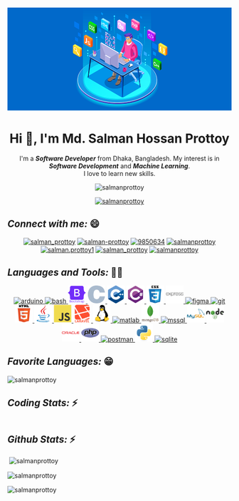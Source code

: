 <h1 align="center">
 <img width="100%" height="30%" src="top11.png">
</h1>

<h1 align="center">Hi 👋, I'm Md. Salman Hossan Prottoy</h1>

<p align="center">I'm a <b><i>Software Developer</i></b> from Dhaka, Bangladesh. My interest is in <b><i>Software Development</i></b> and <b><i>Machine Learning</i></b>.
<br>I love to learn new skills.</p>

<p align="center"> <img src="https://komarev.com/ghpvc/?username=salmanprottoy&label=Profile%20views&color=0e75b6&style=social" alt="salmanprottoy" /> </p>

<p align="center"> <a href="https://github.com/ryo-ma/github-profile-trophy"><img src="https://github-profile-trophy.vercel.app/?username=salmanprottoy" alt="salmanprottoy" /></a> </p>

## _Connect with me:_ 😄

<p align="center">
<a href="https://twitter.com/salman_prottoy" target="blank"><img align="center" src="https://cdn.jsdelivr.net/npm/simple-icons@3.0.1/icons/twitter.svg" alt="salman_prottoy" height="30" width="40" /></a>
<a href="https://linkedin.com/in/salman-prottoy" target="blank"><img align="center" src="https://cdn.jsdelivr.net/npm/simple-icons@3.0.1/icons/linkedin.svg" alt="salman-prottoy" height="30" width="40" /></a>
<a href="https://stackoverflow.com/users/9850634" target="blank"><img align="center" src="https://cdn.jsdelivr.net/npm/simple-icons@3.0.1/icons/stackoverflow.svg" alt="9850634" height="30" width="40" /></a>
<a href="https://kaggle.com/salmanprottoy" target="blank"><img align="center" src="https://cdn.jsdelivr.net/npm/simple-icons@3.0.1/icons/kaggle.svg" alt="salmanprottoy" height="30" width="40" /></a>
<a href="https://fb.com/salman.prottoy1" target="blank"><img align="center" src="https://cdn.jsdelivr.net/npm/simple-icons@3.0.1/icons/facebook.svg" alt="salman.prottoy1" height="30" width="40" /></a>
<a href="https://instagram.com/salman_prottoy" target="blank"><img align="center" src="https://cdn.jsdelivr.net/npm/simple-icons@3.0.1/icons/instagram.svg" alt="salman_prottoy" height="30" width="40" /></a>
<a href="https://codeforces.com/profile/salmanprottoy" target="blank"><img align="center" src="https://cdn.jsdelivr.net/npm/simple-icons@3.0.1/icons/codeforces.svg" alt="salmanprottoy" height="30" width="40" /></a>
</p>

## _Languages and Tools:_ 🐱‍👤

<p align="center"> <a href="https://www.arduino.cc/" target="_blank"> <img src="https://cdn.worldvectorlogo.com/logos/arduino-1.svg" alt="arduino" width="40" height="40"/> </a> <a href="https://www.gnu.org/software/bash/" target="_blank"> <img src="https://www.vectorlogo.zone/logos/gnu_bash/gnu_bash-icon.svg" alt="bash" width="40" height="40"/> </a> <a href="https://getbootstrap.com" target="_blank"> <img src="https://raw.githubusercontent.com/devicons/devicon/master/icons/bootstrap/bootstrap-plain-wordmark.svg" alt="bootstrap" width="40" height="40"/> </a> <a href="https://www.cprogramming.com/" target="_blank"> <img src="https://raw.githubusercontent.com/devicons/devicon/master/icons/c/c-original.svg" alt="c" width="40" height="40"/> </a> <a href="https://www.w3schools.com/cpp/" target="_blank"> <img src="https://raw.githubusercontent.com/devicons/devicon/master/icons/cplusplus/cplusplus-original.svg" alt="cplusplus" width="40" height="40"/> </a> <a href="https://www.w3schools.com/cs/" target="_blank"> <img src="https://raw.githubusercontent.com/devicons/devicon/master/icons/csharp/csharp-original.svg" alt="csharp" width="40" height="40"/> </a> <a href="https://www.w3schools.com/css/" target="_blank"> <img src="https://raw.githubusercontent.com/devicons/devicon/master/icons/css3/css3-original-wordmark.svg" alt="css3" width="40" height="40"/> </a> <a href="https://expressjs.com" target="_blank"> <img src="https://raw.githubusercontent.com/devicons/devicon/master/icons/express/express-original-wordmark.svg" alt="express" width="40" height="40"/> </a> <a href="https://www.figma.com/" target="_blank"> <img src="https://www.vectorlogo.zone/logos/figma/figma-icon.svg" alt="figma" width="40" height="40"/> </a> <a href="https://git-scm.com/" target="_blank"> <img src="https://www.vectorlogo.zone/logos/git-scm/git-scm-icon.svg" alt="git" width="40" height="40"/> </a> <a href="https://www.w3.org/html/" target="_blank"> <img src="https://raw.githubusercontent.com/devicons/devicon/master/icons/html5/html5-original-wordmark.svg" alt="html5" width="40" height="40"/> </a> <a href="https://www.java.com" target="_blank"> <img src="https://raw.githubusercontent.com/devicons/devicon/master/icons/java/java-original.svg" alt="java" width="40" height="40"/> </a> <a href="https://developer.mozilla.org/en-US/docs/Web/JavaScript" target="_blank"> <img src="https://raw.githubusercontent.com/devicons/devicon/master/icons/javascript/javascript-original.svg" alt="javascript" width="40" height="40"/> </a> <a href="https://laravel.com/" target="_blank"> <img src="https://raw.githubusercontent.com/devicons/devicon/master/icons/laravel/laravel-plain-wordmark.svg" alt="laravel" width="40" height="40"/> </a> <a href="https://www.linux.org/" target="_blank"> <img src="https://raw.githubusercontent.com/devicons/devicon/master/icons/linux/linux-original.svg" alt="linux" width="40" height="40"/> </a> <a href="https://www.mathworks.com/" target="_blank"> <img src="https://raw.githubusercontent.com/simple-icons/simple-icons/master/icons/mathworks.svg" alt="matlab" width="40" height="40"/> </a> <a href="https://www.mongodb.com/" target="_blank"> <img src="https://raw.githubusercontent.com/devicons/devicon/master/icons/mongodb/mongodb-original-wordmark.svg" alt="mongodb" width="40" height="40"/> </a> <a href="https://www.microsoft.com/en-us/sql-server" target="_blank"> <img src="https://cdn.worldvectorlogo.com/logos/microsoft-sql-server.svg" alt="mssql" width="40" height="40"/> </a> <a href="https://www.mysql.com/" target="_blank"> <img src="https://raw.githubusercontent.com/devicons/devicon/master/icons/mysql/mysql-original-wordmark.svg" alt="mysql" width="40" height="40"/> </a> <a href="https://nodejs.org" target="_blank"> <img src="https://raw.githubusercontent.com/devicons/devicon/master/icons/nodejs/nodejs-original-wordmark.svg" alt="nodejs" width="40" height="40"/> </a> <a href="https://www.oracle.com/" target="_blank"> <img src="https://raw.githubusercontent.com/devicons/devicon/master/icons/oracle/oracle-original.svg" alt="oracle" width="40" height="40"/> </a> <a href="https://www.php.net" target="_blank"> <img src="https://raw.githubusercontent.com/devicons/devicon/master/icons/php/php-original.svg" alt="php" width="40" height="40"/> </a> <a href="https://postman.com" target="_blank"> <img src="https://www.vectorlogo.zone/logos/getpostman/getpostman-icon.svg" alt="postman" width="40" height="40"/> </a> <a href="https://www.python.org" target="_blank"> <img src="https://raw.githubusercontent.com/devicons/devicon/master/icons/python/python-original.svg" alt="python" width="40" height="40"/> </a> <a href="https://www.sqlite.org/" target="_blank"> <img src="https://www.vectorlogo.zone/logos/sqlite/sqlite-icon.svg" alt="sqlite" width="40" height="40"/> </a> </p>

## _Favorite Languages:_ 😁

<p><img align="center" src="https://github-readme-stats.salmanprottoy.vercel.app/api/top-langs?username=salmanprottoy&show_icons=true&locale=en&langs_count=8" alt="salmanprottoy" /></p>


## _Coding Stats:_ ⚡

<!--START_SECTION:waka-->
```text

```
<!--END_SECTION:waka-->
## _Github Stats:_ ⚡

<p>&nbsp;<img align="center" src="https://github-readme-stats.salmanprottoy.vercel.app/api?username=salmanprottoy&show_icons=true&locale=en" alt="salmanprottoy" /></p>

<p><img align="center" src="https://github-readme-streak-stats.herokuapp.com/?user=salmanprottoy&" alt="salmanprottoy" /></p>

<p><img align="center" src="https://activity-graph.herokuapp.com/graph?username=salmanprottoy" alt="salmanprottoy" /></p>

<!--START_SECTION:activity-->
